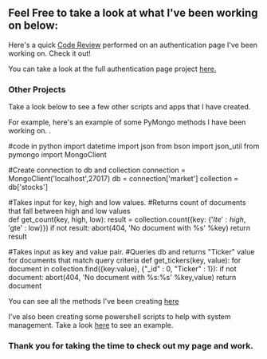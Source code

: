 ## Feel Free to take a look at what I've been working on below:


Here's a quick  [Code Review](https://youtu.be/B3gvz-9SsJYI) performed on an authentication page I've been working on. Check it out!

You can take a look at the full authentication page project [here.](https://github.com/Povington/povington.github.io/tree/master/Authentication%20Page)

### Other Projects

Take a look below to see a few other scripts and apps that I have created.

For example, here's an example of some PyMongo methods I have been working on. . 

#code in python
import datetime
import json
from bson import json_util
from pymongo import MongoClient

#Create connection to db and collection
connection = MongoClient('localhost',27017)
db = connection['market']
collection = db['stocks']

#Takes input for key, high and low values. 
#Returns count of documents that fall between high and low values      
def get_count(key, high, low):
  result = collection.count({key: {'$lte' : high, '$gte' : low}})
  if not result:
    abort(404, 'No document with %s' %key)
  return result

#Takes input as key and value pair. 
#Queries db and returns "Ticker" value for documents that match query criteria
def get_tickers(key, value):
  for document in collection.find({key:value}, {"_id" : 0, "Ticker" : 1}):
    if not document:
      abort(404, 'No document with %s:%s' %key,value)
    return document

You can see all the methods I've been creating [here](https://github.com/Povington/povington.github.io/tree/master/PyMongo%20Methods)

I've also been creating some powershell scripts to help with system management. Take a look [here](https://github.com/Povington/povington.github.io/blob/master/TempFolderManagement.ps1) to see an example.

### Thank you for taking the time to check out my page and work. 


